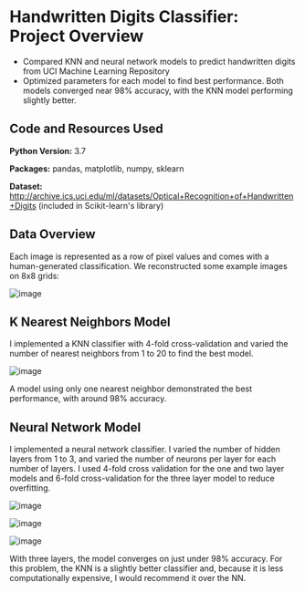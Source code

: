 # Handwritten Digits Classifier: Project Overview
- Compared KNN and neural network models to predict handwritten digits from UCI Machine Learning Repository
- Optimized parameters for each model to find best performance. Both models converged near 98% accuracy, with the KNN model performing slightly better. 

## Code and Resources Used
**Python Version:** 3.7

**Packages:** pandas, matplotlib, numpy, sklearn

**Dataset:** http://archive.ics.uci.edu/ml/datasets/Optical+Recognition+of+Handwritten+Digits (included in Scikit-learn's library)

## Data Overview
Each image is represented as a row of pixel values and comes with a human-generated classification. We reconstructed some example images on 8x8 grids:

![image](https://user-images.githubusercontent.com/97380323/173472378-be0aa009-a6a3-4fb4-8e4e-f6a1129403cd.png)

## K Nearest Neighbors Model
I implemented a KNN classifier with 4-fold cross-validation and varied the number of nearest neighbors from 1 to 20 to find the best model.

![image](https://user-images.githubusercontent.com/97380323/173472491-59fbf5f1-5810-43c7-8a01-e4d57e8dcd0f.png)

A model using only one nearest neighbor demonstrated the best performance, with around 98% accuracy.

## Neural Network Model
I implemented a neural network classifier. I varied the number of hidden layers from 1 to 3, and varied the number of neurons per layer for each number of layers. I used 4-fold cross validation for the one and two layer models and 6-fold cross-validation for the three layer model to reduce overfitting.

![image](https://user-images.githubusercontent.com/97380323/173472675-c4916e9a-834b-4fb5-8f5e-67312e6033e1.png)

![image](https://user-images.githubusercontent.com/97380323/173472689-0b259c1d-1032-42bf-8910-30a3b76976f8.png)

![image](https://user-images.githubusercontent.com/97380323/173472706-96d94383-2731-4864-91cc-81dae69b4d0c.png)

With three layers, the model converges on just under 98% accuracy. For this problem, the KNN is a slightly better classifier and, because it is less computationally expensive, I would recommend it over the NN.


